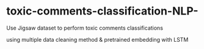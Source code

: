 # toxic-comments-classification-NLP-

Use Jigsaw dataset to perform toxic comments classifications

using multiple data cleaning method & pretrained embedding with LSTM 
